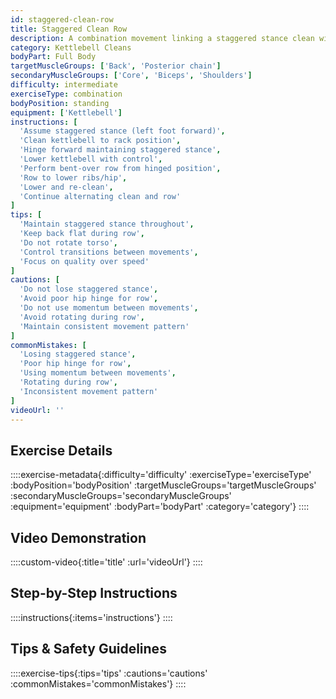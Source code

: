 ```yaml
---
id: staggered-clean-row
title: Staggered Clean Row
description: A combination movement linking a staggered stance clean with a bent-over row, developing pulling strength in multiple directions while challenging stability and coordination.
category: Kettlebell Cleans
bodyPart: Full Body
targetMuscleGroups: ['Back', 'Posterior chain']
secondaryMuscleGroups: ['Core', 'Biceps', 'Shoulders']
difficulty: intermediate
exerciseType: combination
bodyPosition: standing
equipment: ['Kettlebell']
instructions: [
  'Assume staggered stance (left foot forward)',
  'Clean kettlebell to rack position',
  'Hinge forward maintaining staggered stance',
  'Lower kettlebell with control',
  'Perform bent-over row from hinged position',
  'Row to lower ribs/hip',
  'Lower and re-clean',
  'Continue alternating clean and row'
]
tips: [
  'Maintain staggered stance throughout',
  'Keep back flat during row',
  'Do not rotate torso',
  'Control transitions between movements',
  'Focus on quality over speed'
]
cautions: [
  'Do not lose staggered stance',
  'Avoid poor hip hinge for row',
  'Do not use momentum between movements',
  'Avoid rotating during row',
  'Maintain consistent movement pattern'
]
commonMistakes: [
  'Losing staggered stance',
  'Poor hip hinge for row',
  'Using momentum between movements',
  'Rotating during row',
  'Inconsistent movement pattern'
]
videoUrl: ''
---
```


## Exercise Details

::::exercise-metadata{:difficulty='difficulty' :exerciseType='exerciseType' :bodyPosition='bodyPosition' :targetMuscleGroups='targetMuscleGroups' :secondaryMuscleGroups='secondaryMuscleGroups' :equipment='equipment' :bodyPart='bodyPart' :category='category'}
::::

## Video Demonstration

::::custom-video{:title='title' :url='videoUrl'}
::::

## Step-by-Step Instructions

::::instructions{:items='instructions'}
::::

## Tips & Safety Guidelines

::::exercise-tips{:tips='tips' :cautions='cautions' :commonMistakes='commonMistakes'}
::::
